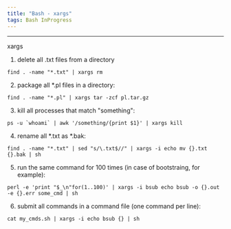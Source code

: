```yaml
---
title: "Bash - xargs"
tags: Bash InProgress
---
```


<hr>
xargs

1. delete all .txt files from a directory

```
find . -name "*.txt" | xargs rm
```

2. package all *.pl files in a directory:

```
find . -name "*.pl" | xargs tar -zcf pl.tar.gz
```

3. kill all processes that match "something":

```
ps -u `whoami` | awk '/something/{print $1}' | xargs kill
```

4. rename all *.txt as *.bak:

```
find . -name "*.txt" | sed "s/\.txt$//" | xargs -i echo mv {}.txt {}.bak | sh
```

5. run the same command for 100 times (in case of bootstraing, for example):


```
perl -e 'print "$_\n"for(1..100)' | xargs -i bsub echo bsub -o {}.out -e {}.err some_cmd | sh
```

6. submit all commands in a command file (one command per line):

```
cat my_cmds.sh | xargs -i echo bsub {} | sh
```

